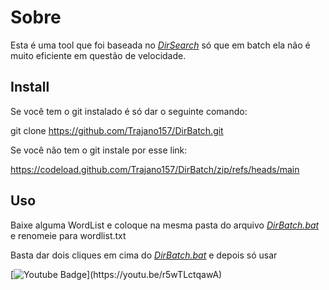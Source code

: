 # Sobre

Esta é uma tool que foi baseada no *[DirSearch](https://github.com/maurosoria/dirsearch "DirSeach")* só que em batch ela não é muito eficiente em questão de velocidade. 

## Install
Se você tem o git instalado é só dar o seguinte comando:

git clone https://github.com/Trajano157/DirBatch.git

Se você não tem o git instale por esse link:

https://codeload.github.com/Trajano157/DirBatch/zip/refs/heads/main
## Uso
Baixe alguma WordList e coloque na mesma pasta do arquivo *[DirBatch.bat](https://github.com/Trajano157/DirBatch/blob/main/DirBatch.bat "DirBatch.bat")* e renomeie para wordlist.txt

Basta dar dois cliques em cima do *[DirBatch.bat](https://github.com/Trajano157/DirBatch/blob/main/DirBatch.bat "DirBatch.bat")*
e depois só usar 



[![Youtube Badge](https://img.shields.io/badge/-Youtube-FF0000?style=flat-square&labelColor=FF0000&logo=youtube&logoColor=white&link(https://youtu.be/r5wTLctqawA))](https://youtu.be/r5wTLctqawA)
